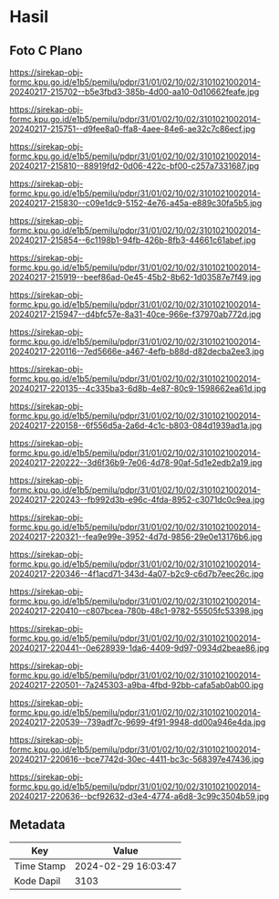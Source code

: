 # Hasil

## Foto C Plano

https://sirekap-obj-formc.kpu.go.id/e1b5/pemilu/pdpr/31/01/02/10/02/3101021002014-20240217-215702--b5e3fbd3-385b-4d00-aa10-0d10662feafe.jpg

https://sirekap-obj-formc.kpu.go.id/e1b5/pemilu/pdpr/31/01/02/10/02/3101021002014-20240217-215751--d9fee8a0-ffa8-4aee-84e6-ae32c7c86ecf.jpg

https://sirekap-obj-formc.kpu.go.id/e1b5/pemilu/pdpr/31/01/02/10/02/3101021002014-20240217-215810--88919fd2-0d06-422c-bf00-c257a7331687.jpg

https://sirekap-obj-formc.kpu.go.id/e1b5/pemilu/pdpr/31/01/02/10/02/3101021002014-20240217-215830--c09e1dc9-5152-4e76-a45a-e889c30fa5b5.jpg

https://sirekap-obj-formc.kpu.go.id/e1b5/pemilu/pdpr/31/01/02/10/02/3101021002014-20240217-215854--6c1198b1-94fb-426b-8fb3-44661c61abef.jpg

https://sirekap-obj-formc.kpu.go.id/e1b5/pemilu/pdpr/31/01/02/10/02/3101021002014-20240217-215919--beef86ad-0e45-45b2-8b62-1d03587e7f49.jpg

https://sirekap-obj-formc.kpu.go.id/e1b5/pemilu/pdpr/31/01/02/10/02/3101021002014-20240217-215947--d4bfc57e-8a31-40ce-966e-f37970ab772d.jpg

https://sirekap-obj-formc.kpu.go.id/e1b5/pemilu/pdpr/31/01/02/10/02/3101021002014-20240217-220116--7ed5666e-a467-4efb-b88d-d82decba2ee3.jpg

https://sirekap-obj-formc.kpu.go.id/e1b5/pemilu/pdpr/31/01/02/10/02/3101021002014-20240217-220135--4c335ba3-6d8b-4e87-80c9-1598662ea61d.jpg

https://sirekap-obj-formc.kpu.go.id/e1b5/pemilu/pdpr/31/01/02/10/02/3101021002014-20240217-220158--6f556d5a-2a6d-4c1c-b803-084d1939ad1a.jpg

https://sirekap-obj-formc.kpu.go.id/e1b5/pemilu/pdpr/31/01/02/10/02/3101021002014-20240217-220222--3d6f36b9-7e06-4d78-90af-5d1e2edb2a19.jpg

https://sirekap-obj-formc.kpu.go.id/e1b5/pemilu/pdpr/31/01/02/10/02/3101021002014-20240217-220243--fb992d3b-e96c-4fda-8952-c3071dc0c9ea.jpg

https://sirekap-obj-formc.kpu.go.id/e1b5/pemilu/pdpr/31/01/02/10/02/3101021002014-20240217-220321--fea9e99e-3952-4d7d-9856-29e0e13176b6.jpg

https://sirekap-obj-formc.kpu.go.id/e1b5/pemilu/pdpr/31/01/02/10/02/3101021002014-20240217-220346--4f1acd71-343d-4a07-b2c9-c6d7b7eec26c.jpg

https://sirekap-obj-formc.kpu.go.id/e1b5/pemilu/pdpr/31/01/02/10/02/3101021002014-20240217-220410--c807bcea-780b-48c1-9782-55505fc53398.jpg

https://sirekap-obj-formc.kpu.go.id/e1b5/pemilu/pdpr/31/01/02/10/02/3101021002014-20240217-220441--0e628939-1da6-4409-9d97-0934d2beae86.jpg

https://sirekap-obj-formc.kpu.go.id/e1b5/pemilu/pdpr/31/01/02/10/02/3101021002014-20240217-220501--7a245303-a9ba-4fbd-92bb-cafa5ab0ab00.jpg

https://sirekap-obj-formc.kpu.go.id/e1b5/pemilu/pdpr/31/01/02/10/02/3101021002014-20240217-220539--739adf7c-9699-4f91-9948-dd00a946e4da.jpg

https://sirekap-obj-formc.kpu.go.id/e1b5/pemilu/pdpr/31/01/02/10/02/3101021002014-20240217-220616--bce7742d-30ec-4411-bc3c-568397e47436.jpg

https://sirekap-obj-formc.kpu.go.id/e1b5/pemilu/pdpr/31/01/02/10/02/3101021002014-20240217-220636--bcf92632-d3e4-4774-a6d8-3c99c3504b59.jpg


## Metadata

| Key        | Value               |
| ---------- | ------------------- |
| Time Stamp | 2024-02-29 16:03:47 |
| Kode Dapil | 3103                |



